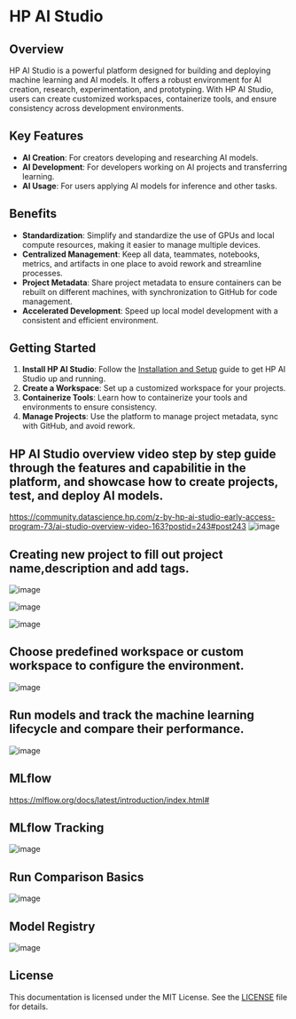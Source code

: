 
# HP AI Studio

## Overview

HP AI Studio is a powerful platform designed for building and deploying machine learning and AI models. It offers a robust environment for AI creation, research, experimentation, and prototyping. With HP AI Studio, users can create customized workspaces, containerize tools, and ensure consistency across development environments.

## Key Features

- **AI Creation**: For creators developing and researching AI models.
- **AI Development**: For developers working on AI projects and transferring learning.
- **AI Usage**: For users applying AI models for inference and other tasks.

## Benefits

- **Standardization**: Simplify and standardize the use of GPUs and local compute resources, making it easier to manage multiple devices.
- **Centralized Management**: Keep all data, teammates, notebooks, metrics, and artifacts in one place to avoid rework and streamline processes.
- **Project Metadata**: Share project metadata to ensure containers can be rebuilt on different machines, with synchronization to GitHub for code management.
- **Accelerated Development**: Speed up local model development with a consistent and efficient environment.

## Getting Started

1. **Install HP AI Studio**: Follow the [Installation and Setup](installation.md) guide to get HP AI Studio up and running.
2. **Create a Workspace**: Set up a customized workspace for your projects.
3. **Containerize Tools**: Learn how to containerize your tools and environments to ensure consistency.
4. **Manage Projects**: Use the platform to manage project metadata, sync with GitHub, and avoid rework.

## HP AI Studio overview video step by step guide through the features and capabilitie in the platform, and showcase how to create projects, test, and deploy AI models.
https://community.datascience.hp.com/z-by-hp-ai-studio-early-access-program-73/ai-studio-overview-video-163?postid=243#post243
![image](https://github.com/user-attachments/assets/d626d584-66d4-46ea-b28b-bf3d1cb87671)



## Creating new project to fill out project name,description and add tags.
![image](https://github.com/user-attachments/assets/3aa28dca-19fc-4350-aa78-02b9e805f03f)

![image](https://github.com/user-attachments/assets/97df26cd-8a10-4df7-a4a7-d63277bd6aee)

![image](https://github.com/user-attachments/assets/c8c24ab6-b5b6-44cd-be79-a6839121dd56)

## Choose predefined workspace or custom workspace to configure the environment.
![image](https://github.com/user-attachments/assets/168150b3-4f00-46a3-89c3-469b5ed00a28)

## Run models and track the machine learning lifecycle and compare their performance.
![image](https://github.com/user-attachments/assets/19653f53-5375-48a5-8466-71a5eee4fe75)

## MLflow 
https://mlflow.org/docs/latest/introduction/index.html#

## MLflow Tracking
![image](https://github.com/user-attachments/assets/1a156c80-986e-4956-8bf5-9be71ab1cee0)

## Run Comparison Basics
![image](https://github.com/user-attachments/assets/3f679c5f-b1aa-4854-8f1d-8599fa53df12)

## Model Registry
![image](https://github.com/user-attachments/assets/90613789-a5bc-4c95-a8d0-c57c5aa9bc7c)


## License

This documentation is licensed under the MIT License. See the [LICENSE](LICENSE) file for details.


